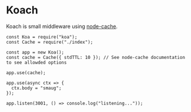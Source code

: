 # Koach

Koach is small middleware using [node-cache](https://github.com/mpneuried/nodecache).

```
const Koa = require("koa");
const Cache = require("./index");

const app = new Koa();
const cache = Cache({ stdTTL: 10 }); // See node-cache documentation to see allowded options

app.use(cache);

app.use(async ctx => {
  ctx.body = "smaug";
});

app.listen(3001, () => console.log("listening..."));

```
